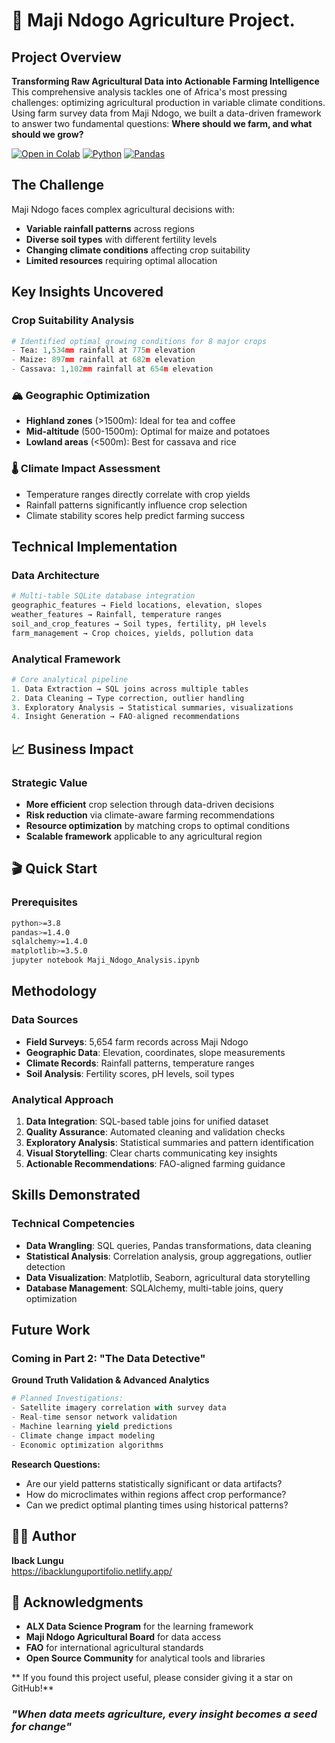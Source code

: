 # 🌾 Maji Ndogo Agriculture Project. 

## Project Overview
**Transforming Raw Agricultural Data into Actionable Farming Intelligence**
This comprehensive analysis tackles one of Africa's most pressing challenges: optimizing agricultural production in variable climate conditions. Using farm survey data from Maji Ndogo, we built a data-driven framework to answer two fundamental questions: **Where should we farm, and what should we grow?**


[![Open in Colab](https://colab.research.google.com/assets/colab-badge.svg)](your_colab_link_here)
[![Python](https://img.shields.io/badge/Python-3.8%2B-blue)](https://python.org)
[![Pandas](https://img.shields.io/badge/Pandas-Data%20Analysis-orange)](https://pandas.pydata.org)

## The Challenge
Maji Ndogo faces complex agricultural decisions with:
- **Variable rainfall patterns** across regions
- **Diverse soil types** with different fertility levels  
- **Changing climate conditions** affecting crop suitability
- **Limited resources** requiring optimal allocation

## Key Insights Uncovered
### Crop Suitability Analysis
```python
# Identified optimal growing conditions for 8 major crops
- Tea: 1,534mm rainfall at 775m elevation
- Maize: 897mm rainfall at 682m elevation  
- Cassava: 1,102mm rainfall at 654m elevation
```

### 🏔️ Geographic Optimization
- **Highland zones** (>1500m): Ideal for tea and coffee
- **Mid-altitude** (500-1500m): Optimal for maize and potatoes
- **Lowland areas** (<500m): Best for cassava and rice

### 🌡️ Climate Impact Assessment
- Temperature ranges directly correlate with crop yields
- Rainfall patterns significantly influence crop selection
- Climate stability scores help predict farming success

## Technical Implementation
### Data Architecture
```python
# Multi-table SQLite database integration
geographic_features → Field locations, elevation, slopes
weather_features → Rainfall, temperature ranges  
soil_and_crop_features → Soil types, fertility, pH levels
farm_management → Crop choices, yields, pollution data
```

### Analytical Framework
```python
# Core analytical pipeline
1. Data Extraction → SQL joins across multiple tables
2. Data Cleaning → Type correction, outlier handling
3. Exploratory Analysis → Statistical summaries, visualizations  
4. Insight Generation → FAO-aligned recommendations
```

## 📈 Business Impact
### Strategic Value
- **More efficient** crop selection through data-driven decisions
- **Risk reduction** via climate-aware farming recommendations
- **Resource optimization** by matching crops to optimal conditions
- **Scalable framework** applicable to any agricultural region

## 🎬 Quick Start
### Prerequisites
```bash
python>=3.8
pandas>=1.4.0
sqlalchemy>=1.4.0
matplotlib>=3.5.0
jupyter notebook Maji_Ndogo_Analysis.ipynb
```

## Methodology
### Data Sources
- **Field Surveys**: 5,654 farm records across Maji Ndogo
- **Geographic Data**: Elevation, coordinates, slope measurements
- **Climate Records**: Rainfall patterns, temperature ranges
- **Soil Analysis**: Fertility scores, pH levels, soil types

### Analytical Approach
1. **Data Integration**: SQL-based table joins for unified dataset
2. **Quality Assurance**: Automated cleaning and validation checks
3. **Exploratory Analysis**: Statistical summaries and pattern identification
4. **Visual Storytelling**: Clear charts communicating key insights
5. **Actionable Recommendations**: FAO-aligned farming guidance

## Skills Demonstrated
### Technical Competencies
- **Data Wrangling**: SQL queries, Pandas transformations, data cleaning
- **Statistical Analysis**: Correlation analysis, group aggregations, outlier detection
- **Data Visualization**: Matplotlib, Seaborn, agricultural data storytelling
- **Database Management**: SQLAlchemy, multi-table joins, query optimization

## Future Work
### Coming in Part 2: "The Data Detective"
**Ground Truth Validation & Advanced Analytics**

```python
# Planned Investigations:
- Satellite imagery correlation with survey data
- Real-time sensor network validation
- Machine learning yield predictions
- Climate change impact modeling
- Economic optimization algorithms
```

**Research Questions:**
- Are our yield patterns statistically significant or data artifacts?
- How do microclimates within regions affect crop performance?
- Can we predict optimal planting times using historical patterns?

## 👨‍💻 Author
**Iback Lungu**  
https://ibacklunguportifolio.netlify.app/


## 🙏 Acknowledgments
- **ALX Data Science Program** for the learning framework
- **Maji Ndogo Agricultural Board** for data access
- **FAO** for international agricultural standards
- **Open Source Community** for analytical tools and libraries

** If you found this project useful, please consider giving it a star on GitHub!**

### *"When data meets agriculture, every insight becomes a seed for change"* 
